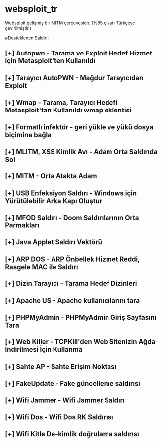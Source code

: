 # websploit_tr
Websploit gelişmiş bir MITM çerçevesidir. (%85 çivarı Türkçeye çevirilmiştir.)

#Desteklenen Saldırı:
## [+] Autopwn - Tarama ve Exploit Hedef Hizmet için Metasploit'ten Kullanıldı
## [+] Tarayıcı AutoPWN - Mağdur Tarayıcıdan Exploit
## [+] Wmap - Tarama, Tarayıcı Hedefi Metasploit'tan Kullanıldı wmap eklentisi
## [+] Formatlı infektör - geri yükle ve yükü dosya biçimine bağla
## [+] MLITM, XSS Kimlik Avı - Adam Orta Saldırıda Sol
## [+] MITM - Orta Atakta Adam
## [+] USB Enfeksiyon Saldırı - Windows için Yürütülebilir Arka Kapı Oluştur
## [+] MFOD Saldırı - Doom Saldırılarının Orta Parmakları
## [+] Java Applet Saldırı Vektörü
## [+] ARP DOS - ARP Önbellek Hizmet Reddi, Rasgele MAC ile Saldırı
## [+] Dizin Tarayıcı - Tarama Hedef Dizinleri
## [+] Apache US - Apache kullanıcılarını tara
## [+] PHPMyAdmin - PHPMyAdmin Giriş Sayfasını Tara
## [+] Web Killer - TCPKill'den Web Sitenizin Ağda İndirilmesi İçin Kullanma
## [+] Sahte AP - Sahte Erişim Noktası
## [+] FakeUpdate - Fake güncelleme saldırısı
## [+] Wifi Jammer - Wifi Jammer Saldırı
## [+] Wifi Dos - Wifi Dos RK Saldırısı
## [+] Wifi Kitle De-kimlik doğrulama saldırısı
